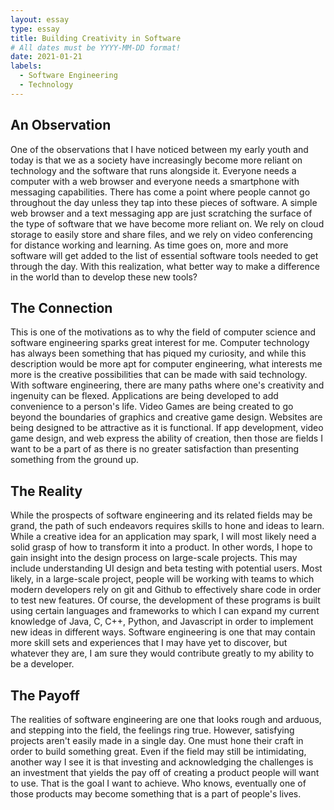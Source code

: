 ```yaml
---
layout: essay
type: essay
title: Building Creativity in Software
# All dates must be YYYY-MM-DD format!
date: 2021-01-21
labels:
  - Software Engineering
  - Technology
---
```


## An Observation
One of the observations that I have noticed between my early youth and today is that we as a society have increasingly become more reliant on technology and the software that runs alongside it. Everyone needs a computer with a web browser and everyone needs a smartphone with messaging capabilities.  There has come a point where people cannot go throughout the day unless they tap into these pieces of software.  A simple web browser and a text messaging app are just scratching the surface of the type of software that we have become more reliant on.  We rely on cloud storage to easily store and share files, and we rely on video conferencing for distance working and learning.  As time goes on, more and more software will get added to the list of essential software tools needed to get through the day.  With this realization, what better way to make a difference in the world than to develop these new tools?

## The Connection
This is one of the motivations as to why the field of computer science and software engineering sparks great interest for me.  Computer technology has always been something that has piqued my curiosity, and while this description would be more apt for computer engineering, what interests me more is the creative possibilities that can be made with said technology.  With software engineering, there are many paths where one's creativity and ingenuity can be flexed.  Applications are being developed to add convenience to a person's life. Video Games are being created to go beyond the boundaries of graphics and creative game design.  Websites are being designed to be attractive as it is functional.  If app development, video game design, and web express the ability of creation, then those are fields I want to be a part of as there is no greater satisfaction than presenting something from the ground up.


## The Reality
While the prospects of software engineering and its related fields may be grand, the path of such endeavors requires skills to hone and ideas to learn.  While a creative idea for an application may spark, I will most likely need a solid grasp of how to transform it into a product. In other words, I hope to gain insight into the design process on large-scale projects.  This may include understanding UI design and beta testing with potential users.   Most likely, in a large-scale project, people will be working with teams to which modern developers rely  on git and Github to effectively share code in order to test new features.  Of course, the development of these programs is built using certain languages and frameworks to which I can expand my current knowledge of Java, C, C++, Python, and Javascript in order to implement new ideas in different ways.  Software engineering is one that may contain more skill sets and experiences that I may have yet to discover, but whatever they are, I am sure they would contribute greatly to my ability to be a developer.

## The Payoff
The realities of software engineering are one that looks rough and arduous, and stepping into the field, the feelings ring true.  However, satisfying projects aren't easily made in a single day.  One must hone their craft in order to build something great. Even if the field may still be intimidating, another way I see it is that investing and acknowledging the challenges is an investment that yields the pay off of creating a product people will want to use.  That is the goal I want to achieve.  Who knows, eventually one of those products may become something that is a part of people's lives.
